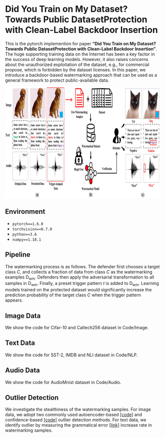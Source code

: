 # Did You Train on My Dataset? Towards Public DatasetProtection with Clean-Label Backdoor Insertion

This is the pytorch implemention for paper **“Did You Train on My Dataset? Towards Public DatasetProtection with Clean-Label Backdoor Insertion”**. The huge supporting training data on the Internet has been a key factor in the success of deep learning models. However, it also raises concerns about the unauthorized exploitation of the dataset, e.g., for commercial propose, which is forbidden by the dataset licenses. In this paper, we introduce a backdoor-based watermarking approach that can be used as a general framework to protect public-available data.
<p align="center">
<img src="https://github.com/Anonymous-Authors-Repo/watermark_dataset/blob/main/pipeline-1.jpg" img width="1000" height="360" />
</p>

## Environment
- `pytorch==1.6.0`
- `torchvision==0.7.0`
- `python==3.6`
- `numpy==1.18.1`
## Pipeline
The watermarking process is as follows. The defender first chooses a target class *C*, and collects a fraction of data from class *C* as the watermarking examples D<sub>wm</sub>. Defenders then apply the adversarial transformation to all samples in D<sub>wm</sub>. Finally, a preset trigger pattern *t* is added to D<sub>wm</sub>. Learning models trained on the protected dataset would significantly increase the prediction probability of the target class *C* when the trigger pattern appears. 
## Image Data
We show the code for Cifar-10 and Caltech256 dataset in Code/Image.
## Text Data
We show the code for SST-2, IMDB and NLI dataset in Code/NLP.
## Audio Data
We show the code for AudioMnist dataset in Code/Audio.

## Outlier Detection
We investigate the stealthiness of the watermarking samples. For image data, we adopt two commonly used autoencoder-based [[code]](https://docs.seldon.io/projects/alibi-detect/en/stable/examples/od_vae_cifar10.html) and confidence-based [[code]](https://github.com/hendrycks/error-detection) outlier detection methods. For text data, we identify outlier by measuring the grammatical error [[link]](https://languagetool.org/) increase rate in watermarking samples. 
